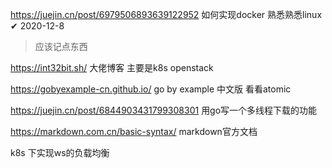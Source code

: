 https://juejin.cn/post/6979506893639122952 如何实现docker 熟悉熟悉linux  ✔ 2020-12-8  
> 应该记点东西

https://int32bit.sh/  大佬博客  主要是k8s openstack



https://gobyexample-cn.github.io/  go by example 中文版 看看atomic



https://juejin.cn/post/6844903431799308301  用go写一个多线程下载的功能 



https://markdown.com.cn/basic-syntax/ markdown官方文档



k8s 下实现ws的负载均衡